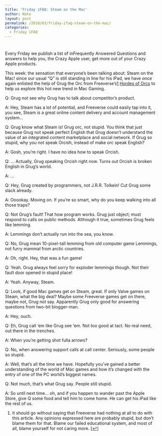 ```yaml
---
title: 'Friday iFAQ: Steam on the Mac'
author: Nate
layout: post
permalink: /2010/03/friday-ifaq-steam-on-the-mac/
categories:
  - Friday iFAQ
---
```

# 

Every Friday we publish a list of inFrequently Answered Questions and answers to help you, the Crazy Apple user, get more out of your Crazy Apple products.

This week: the sensation that everyone’s been talking about: Steam on the Mac! since our usual “Q” is still standing in line for his iPad, we have once again enlisted the help of Grug the Orc from Freeverse’s[1][1] [Hordes of Orcs][2] to help us explore this hot new trend in Mac Gaming.

 [1]: #footnote_0_747 "It should go without saying that Freeverse had nothing at all to do with this article. Any opinions expressed here are probably stupid, but don’t blame them for that. Blame our failed educational system, and most of all, blame yourself for not caring more."
 [2]: http://freeverse.com/mac/product/?id=7019

Q: Grug not see why Grug has to talk about competitor’s product.

A: Hey, Steam has a lot of potential, and Freeverse could easily tap into it, you see, Steam is a great online content delivery and account management system…

Q: Grug know what Steam is! Grug orc, not stupid. You think that just because Grug not speak perfect English that Grug doesn’t understand the value of an integrated content marketplace and social network. If Grug so stupid, why you not speak Orcish, instead of make orc speak English?

A: Gosh, you’re right. I have no idea how to speak Orcish.

Q: … Actually, Grug speaking Orcish right now. Turns out Orcish is broken English in Grug’s world.

A: …

Q: Hey, Grug created by programmers, not J.R.R. Tolkein! Cut Grug some slack already.

A: Ooookay. Moving on. If you’re so smart, why do you keep walking into all those traps?

Q: Not Grug’s fault! That how program works. Grug just object; must respond to calls on public methods. Although it true, sometimes Grug feels like lemming.

A: Lemmings don’t actually run into the sea, you know.

Q: No, Grug mean 10-pixel-tall lemming from old computer game Lemmings, not furry mammal from arctic countries.

A: Oh, right. Hey, that was a fun game!

Q: Yeah. Grug always feel sorry for exploder lemmings though. Not their fault door opened in stupid place!

A: Yeah. Anyway, Steam.

Q: Look, if good Mac games get on Steam, great. If only Valve games on Steam, what the big deal? Maybe some Freeverse games get on there, maybe not, Grug not say. Apparently Grug only good for answering questions from two-bit blogger-man.

A: Hey, ouch.

Q: Eh, Grug call ‘em like Grug see ‘em. Not too good at tact. No real need, out there in the trenches. 

A: When you’re getting shot fulla arrows?

Q: No, when answering support calls at call center. Seriously, some people so stupid.

A: Well, that’s all the time we have. Hopefully you’ve gained a better understanding of the world of Mac games and how it’s changed with the entry of one of the PC world’s biggest names.

Q: Not much, that’s what Grug say. People still stupid.

A: So until next time… oh, and if you happen to wander past the Apple Store, give Q some food and tell him to come home. He can get his iPad like the rest of us.

1.  It should go without saying that Freeverse had nothing at all to do with this article. Any opinions expressed here are probably stupid, but don’t blame them for that. Blame our failed educational system, and most of all, blame yourself for not caring more. [[↩][3]]

 [3]: #identifier_0_747